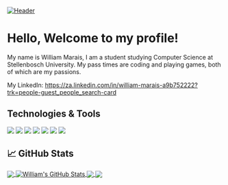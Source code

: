 

[![Header](https://github.com/SAED2906/SAED2906/blob/main/FINAL.gif?raw=true "Header")](https://github.com/SAED2906)

# Hello, Welcome to my profile! 

My name is William Marais, I am a student studying Computer Science at Stellenbosch University.
My pass times are coding and playing games, both of which are my passions.

My LinkedIn: https://za.linkedin.com/in/william-marais-a9b752222?trk=people-guest_people_search-card

## Technologies & Tools
![](https://img.shields.io/badge/OS-Windows-informational?style=flat&logo=Windows&logoColor=white&color=2bbc8a)
![](https://img.shields.io/badge/Editor-Atom-informational?style=flat&logo=Atom&logoColor=white&color=2bbc8a)
![](https://img.shields.io/badge/Editor-Eclipse-informational?style=flat&logo=Eclipse&logoColor=white&color=2bbc8a)
![](https://img.shields.io/badge/Code-Java-informational?style=flat&logo=Java&logoColor=white&color=2bbc8a)
![](https://img.shields.io/badge/Code-HTML-informational?style=flat&logo=HTML&logoColor=white&color=2bbc8a)
![](https://img.shields.io/badge/Code-Make-informational?style=flat&logo=cmake&logoColor=white&color=2bbc8a)
![](https://img.shields.io/badge/Code-Python-informational?style=flat&logo=python&logoColor=white&color=2bbc8a)


## &#x1f4c8; GitHub Stats

<a href="https://github.com/SAED2906/SAED2906">
  <img align="center" src="https://github-readme-stats.vercel.app/api/top-langs/?username=SAED2906&langs_count=3&theme=cobalt" />
</a>
<a href="https://github.com/SAED2906/SAED2906">
  <img align="center" src="https://github-readme-stats.vercel.app/api?username=SAED2906&show_icons=true&theme=cobalt" alt="William's GitHub Stats" />
</a>


<a href="https://github.com/SAED2906/SimulationTest">
  <img align="center" src="https://github-readme-stats.vercel.app/api/pin/?username=SAED2906&repo=SimulationTest&theme=cobalt" />
</a>


<a href="https://github.com/SAED2906/Encryptex-ClientSide">
  <img align="center" src="https://github-readme-stats.vercel.app/api/pin/?username=SAED2906&repo=Encryptex-ClientSide&theme=cobalt" />
</a>    
 
